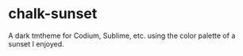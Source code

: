 # chalk-sunset
A dark tmtheme for Codium, Sublime, etc. using the color palette of a sunset I enjoyed. 

